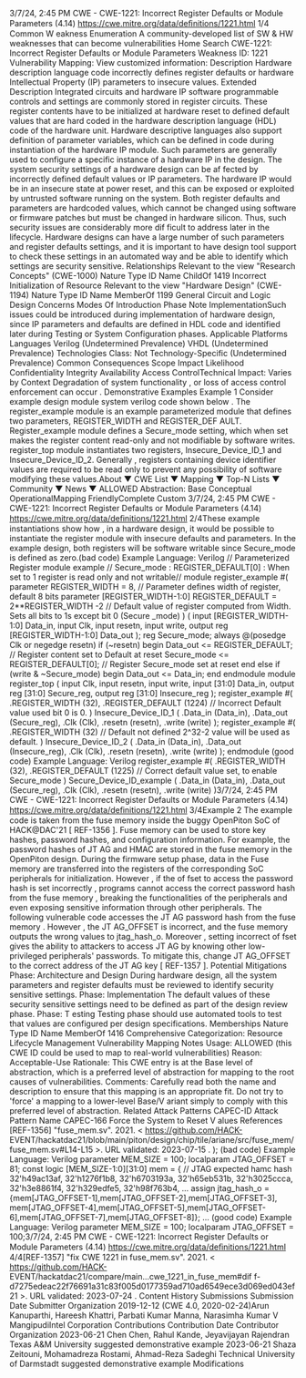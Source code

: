 3/7/24, 2:45 PM CWE - CWE-1221: Incorrect Register Defaults or Module Parameters (4.14)
https://cwe.mitre.org/data/deﬁnitions/1221.html 1/4
Common W eakness Enumeration
A community-developed list of SW & HW weaknesses that can become
vulnerabilities
Home Search
CWE-1221: Incorrect Register Defaults or Module Parameters
Weakness ID: 1221
Vulnerability Mapping: 
View customized information:
 Description
Hardware description language code incorrectly defines register defaults or hardware Intellectual Property (IP) parameters to insecure
values.
 Extended Description
Integrated circuits and hardware IP software programmable controls and settings are commonly stored in register circuits. These
register contents have to be initialized at hardware reset to defined default values that are hard coded in the hardware description
language (HDL) code of the hardware unit. Hardware descriptive languages also support definition of parameter variables, which can
be defined in code during instantiation of the hardware IP module. Such parameters are generally used to configure a specific
instance of a hardware IP in the design.
The system security settings of a hardware design can be af fected by incorrectly defined default values or IP parameters. The
hardware IP would be in an insecure state at power reset, and this can be exposed or exploited by untrusted software running on the
system. Both register defaults and parameters are hardcoded values, which cannot be changed using software or firmware patches
but must be changed in hardware silicon. Thus, such security issues are considerably more dif ficult to address later in the lifecycle.
Hardware designs can have a large number of such parameters and register defaults settings, and it is important to have design tool
support to check these settings in an automated way and be able to identify which settings are security sensitive.
 Relationships
 Relevant to the view "Research Concepts" (CWE-1000)
Nature Type ID Name
ChildOf 1419 Incorrect Initialization of Resource
 Relevant to the view "Hardware Design" (CWE-1194)
Nature Type ID Name
MemberOf 1199 General Circuit and Logic Design Concerns
 Modes Of Introduction
Phase Note
ImplementationSuch issues could be introduced during implementation of hardware design, since IP parameters and defaults
are defined in HDL code and identified later during Testing or System Configuration phases.
 Applicable Platforms
Languages
Verilog (Undetermined Prevalence)
VHDL (Undetermined Prevalence)
Technologies
Class: Not Technology-Specific (Undetermined Prevalence)
 Common Consequences
Scope Impact Likelihood
Confidentiality
Integrity
Availability
Access ControlTechnical Impact: Varies by Context
Degradation of system functionality , or loss of access control enforcement can occur .
 Demonstrative Examples
Example 1
Consider example design module system verilog code shown below . The register\_example module is an example parameterized
module that defines two parameters, REGISTER\_WIDTH and REGISTER\_DEF AULT. Register\_example module defines a
Secure\_mode setting, which when set makes the register content read-only and not modifiable by software writes. register\_top
module instantiates two registers, Insecure\_Device\_ID\_1 and Insecure\_Device\_ID\_2. Generally , registers containing device identifier
values are required to be read only to prevent any possibility of software modifying these values.About ▼ CWE List ▼ Mapping ▼ Top-N Lists ▼ Community ▼ News ▼
ALLOWED
Abstraction: Base
Conceptual OperationalMapping
FriendlyComplete Custom
3/7/24, 2:45 PM CWE - CWE-1221: Incorrect Register Defaults or Module Parameters (4.14)
https://cwe.mitre.org/data/deﬁnitions/1221.html 2/4These example instantiations show how , in a hardware design, it would be possible to instantiate the register module with insecure
defaults and parameters.
In the example design, both registers will be software writable since Secure\_mode is defined as zero.(bad code) Example Language: Verilog 
// Parameterized Register module example
// Secure\_mode : REGISTER\_DEFAULT[0] : When set to 1 register is read only and not writable//
module register\_example
#(
parameter REGISTER\_WIDTH = 8, // Parameter defines width of register, default 8 bits
parameter [REGISTER\_WIDTH-1:0] REGISTER\_DEFAULT = 2\*\*REGISTER\_WIDTH -2 // Default value of register computed from Width.
Sets all bits to 1s except bit 0 (Secure \_mode)
)
(
input [REGISTER\_WIDTH-1:0] Data\_in,
input Clk,
input resetn,
input write,
output reg [REGISTER\_WIDTH-1:0] Data\_out
);
reg Secure\_mode;
always @(posedge Clk or negedge resetn)
if (~resetn)
begin
Data\_out <= REGISTER\_DEFAULT; // Register content set to Default at reset
Secure\_mode <= REGISTER\_DEFAULT[0]; // Register Secure\_mode set at reset
end
else if (write & ~Secure\_mode)
begin
Data\_out <= Data\_in;
end
endmodule
module register\_top
(
input Clk,
input resetn,
input write,
input [31:0] Data\_in,
output reg [31:0] Secure\_reg,
output reg [31:0] Insecure\_reg
);
register\_example #(
.REGISTER\_WIDTH (32),
.REGISTER\_DEFAULT (1224) // Incorrect Default value used bit 0 is 0.
) Insecure\_Device\_ID\_1 (
.Data\_in (Data\_in),
.Data\_out (Secure\_reg),
.Clk (Clk),
.resetn (resetn),
.write (write)
);
register\_example #(
.REGISTER\_WIDTH (32) // Default not defined 2^32-2 value will be used as default.
) Insecure\_Device\_ID\_2 (
.Data\_in (Data\_in),
.Data\_out (Insecure\_reg),
.Clk (Clk),
.resetn (resetn),
.write (write)
);
endmodule
(good code) Example Language: Verilog 
register\_example #(
.REGISTER\_WIDTH (32),
.REGISTER\_DEFAULT (1225) // Correct default value set, to enable Secure\_mode
) Secure\_Device\_ID\_example (
.Data\_in (Data\_in),
.Data\_out (Secure\_reg),
.Clk (Clk),
.resetn (resetn),
.write (write)
)3/7/24, 2:45 PM CWE - CWE-1221: Incorrect Register Defaults or Module Parameters (4.14)
https://cwe.mitre.org/data/deﬁnitions/1221.html 3/4Example 2
The example code is taken from the fuse memory inside the buggy OpenPiton SoC of HACK@DAC'21 [ REF-1356 ]. Fuse memory
can be used to store key hashes, password hashes, and configuration information. For example, the password hashes of JT AG and
HMAC are stored in the fuse memory in the OpenPiton design.
During the firmware setup phase, data in the Fuse memory are transferred into the registers of the corresponding SoC peripherals for
initialization. However , if the of fset to access the password hash is set incorrectly , programs cannot access the correct password hash
from the fuse memory , breaking the functionalities of the peripherals and even exposing sensitive information through other
peripherals.
The following vulnerable code accesses the JT AG password hash from the fuse memory . However , the JT AG\_OFFSET is incorrect,
and the fuse memory outputs the wrong values to jtag\_hash\_o. Moreover , setting incorrect of fset gives the ability to attackers to
access JT AG by knowing other low-privileged peripherals' passwords.
To mitigate this, change JT AG\_OFFSET to the correct address of the JT AG key [ REF-1357 ].
 Potential Mitigations
Phase: Architecture and Design
During hardware design, all the system parameters and register defaults must be reviewed to identify security sensitive settings.
Phase: Implementation
The default values of these security sensitive settings need to be defined as part of the design review phase.
Phase: T esting
Testing phase should use automated tools to test that values are configured per design specifications.
 Memberships
Nature Type ID Name
MemberOf 1416 Comprehensive Categorization: Resource Lifecycle Management
 Vulnerability Mapping Notes
Usage: ALLOWED (this CWE ID could be used to map to real-world vulnerabilities)
Reason: Acceptable-Use
Rationale:
This CWE entry is at the Base level of abstraction, which is a preferred level of abstraction for mapping to the root causes of
vulnerabilities.
Comments:
Carefully read both the name and description to ensure that this mapping is an appropriate fit. Do not try to 'force' a mapping to a
lower-level Base/V ariant simply to comply with this preferred level of abstraction.
 Related Attack Patterns
CAPEC-ID Attack Pattern Name
CAPEC-166 Force the System to Reset V alues
 References
[REF-1356] "fuse\_mem.sv". 2021. < https://github.com/HACK-
EVENT/hackatdac21/blob/main/piton/design/chip/tile/ariane/src/fuse\_mem/fuse\_mem.sv#L14-L15 >. URL validated: 2023-07-15 .
);
(bad code) Example Language: Verilog 
parameter MEM\_SIZE = 100;
localparam JTAG\_OFFSET = 81;
const logic [MEM\_SIZE-1:0][31:0] mem = {
// JTAG expected hamc hash
32'h49ac13af, 32'h1276f1b8, 32'h6703193a, 32'h65eb531b,
32'h3025ccca, 32'h3e8861f4, 32'h329edfe5, 32'h98f763b4,
...
assign jtag\_hash\_o = {mem[JTAG\_OFFSET-1],mem[JTAG\_OFFSET-2],mem[JTAG\_OFFSET-3],
mem[JTAG\_OFFSET-4],mem[JTAG\_OFFSET-5],mem[JTAG\_OFFSET-6],mem[JTAG\_OFFSET-7],mem[JTAG\_OFFSET-8]};
...
(good code) Example Language: Verilog 
parameter MEM\_SIZE = 100;
localparam JTAG\_OFFSET = 100;3/7/24, 2:45 PM CWE - CWE-1221: Incorrect Register Defaults or Module Parameters (4.14)
https://cwe.mitre.org/data/deﬁnitions/1221.html 4/4[REF-1357] "fix CWE 1221 in fuse\_mem.sv". 2021. < https://github.com/HACK-
EVENT/hackatdac21/compare/main...cwe\_1221\_in\_fuse\_mem#dif f-
d7275edeac22f76691a31c83f005d0177359ad710ad6549ece3d069ed043ef21 >. URL validated: 2023-07-24 .
 Content History
 Submissions
Submission Date Submitter Organization
2019-12-12
(CWE 4.0, 2020-02-24)Arun Kanuparthi, Hareesh Khattri, Parbati Kumar Manna, Narasimha
Kumar V MangipudiIntel Corporation
 Contributions
Contribution Date Contributor Organization
2023-06-21 Chen Chen, Rahul Kande, Jeyavijayan Rajendran Texas A&M University
suggested demonstrative example
2023-06-21 Shaza Zeitouni, Mohamadreza Rostami, Ahmad-Reza Sadeghi Technical University of
Darmstadt
suggested demonstrative example
 Modifications